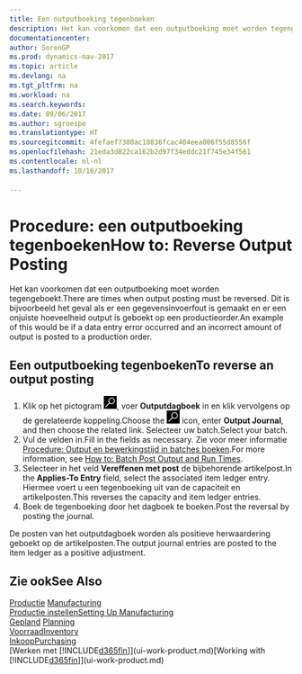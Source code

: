 ```yaml
---
title: Een outputboeking tegenboeken
description: Het kan voorkomen dat een outputboeking moet worden tegengeboekt. Dit is bijvoorbeeld het geval als er een gegevensinvoerfout is gemaakt en er een onjuiste hoeveelheid output is geboekt op een productieorder.
documentationcenter: 
author: SorenGP
ms.prod: dynamics-nav-2017
ms.topic: article
ms.devlang: na
ms.tgt_pltfrm: na
ms.workload: na
ms.search.keywords: 
ms.date: 09/06/2017
ms.author: sgroespe
ms.translationtype: HT
ms.sourcegitcommit: 4fefaef7380ac10836fcac404eea006f55d8556f
ms.openlocfilehash: 21eda3d822ca162b2d97f34eddc21f745e34f561
ms.contentlocale: nl-nl
ms.lasthandoff: 10/16/2017

---
```

# <a name="how-to-reverse-output-posting"></a><span data-ttu-id="068ea-104">Procedure: een outputboeking tegenboeken</span><span class="sxs-lookup"><span data-stu-id="068ea-104">How to: Reverse Output Posting</span></span>
<span data-ttu-id="068ea-105">Het kan voorkomen dat een outputboeking moet worden tegengeboekt.</span><span class="sxs-lookup"><span data-stu-id="068ea-105">There are times when output posting must be reversed.</span></span> <span data-ttu-id="068ea-106">Dit is bijvoorbeeld het geval als er een gegevensinvoerfout is gemaakt en er een onjuiste hoeveelheid output is geboekt op een productieorder.</span><span class="sxs-lookup"><span data-stu-id="068ea-106">An example of this would be if a data entry error occurred and an incorrect amount of output is posted to a production order.</span></span>  

## <a name="to-reverse-an-output-posting"></a><span data-ttu-id="068ea-107">Een outputboeking tegenboeken</span><span class="sxs-lookup"><span data-stu-id="068ea-107">To reverse an output posting</span></span>  
1.  <span data-ttu-id="068ea-108">Klik op het pictogram ![Zoeken naar pagina of rapport](media/ui-search/search_small.png "pictogram Zoeken naar pagina of rapport"), voer **Outputdagboek** in en klik vervolgens op de gerelateerde koppeling.</span><span class="sxs-lookup"><span data-stu-id="068ea-108">Choose the ![Search for Page or Report](media/ui-search/search_small.png "Search for Page or Report icon") icon, enter **Output Journal**, and then choose the related link.</span></span> <span data-ttu-id="068ea-109">Selecteer uw batch.</span><span class="sxs-lookup"><span data-stu-id="068ea-109">Select your batch.</span></span>  
2. <span data-ttu-id="068ea-110">Vul de velden in.</span><span class="sxs-lookup"><span data-stu-id="068ea-110">Fill in the fields as necessary.</span></span> <span data-ttu-id="068ea-111">Zie voor meer informatie [Procedure: Output en bewerkingstijd in batches boeken](production-how-to-post-output-quantity.md).</span><span class="sxs-lookup"><span data-stu-id="068ea-111">For more information, see [How to: Batch Post Output and Run Times](production-how-to-post-output-quantity.md).</span></span>
3.  <span data-ttu-id="068ea-112">Selecteer in het veld **Vereffenen met post** de bijbehorende artikelpost.</span><span class="sxs-lookup"><span data-stu-id="068ea-112">In the **Applies-To Entry** field, select the associated item ledger entry.</span></span> <span data-ttu-id="068ea-113">Hiermee voert u een tegenboeking uit van de capaciteit en artikelposten.</span><span class="sxs-lookup"><span data-stu-id="068ea-113">This reverses the capacity and item ledger entries.</span></span>  
4. <span data-ttu-id="068ea-114">Boek de tegenboeking door het dagboek te boeken.</span><span class="sxs-lookup"><span data-stu-id="068ea-114">Post the reversal by posting the journal.</span></span>  

<span data-ttu-id="068ea-115">De posten van het outputdagboek worden als positieve herwaardering geboekt op de artikelposten.</span><span class="sxs-lookup"><span data-stu-id="068ea-115">The output journal entries are posted to the item ledger as a positive adjustment.</span></span>  

## <a name="see-also"></a><span data-ttu-id="068ea-116">Zie ook</span><span class="sxs-lookup"><span data-stu-id="068ea-116">See Also</span></span>  
 <span data-ttu-id="068ea-117">[Productie](production-manage-manufacturing.md)  </span><span class="sxs-lookup"><span data-stu-id="068ea-117">[Manufacturing](production-manage-manufacturing.md)  </span></span>  
 [<span data-ttu-id="068ea-118">Productie instellen</span><span class="sxs-lookup"><span data-stu-id="068ea-118">Setting Up Manufacturing</span></span>](production-configure-production-processes.md)  
 <span data-ttu-id="068ea-119">[Gepland](production-planning.md)    </span><span class="sxs-lookup"><span data-stu-id="068ea-119">[Planning](production-planning.md)    </span></span>  
 [<span data-ttu-id="068ea-120">Voorraad</span><span class="sxs-lookup"><span data-stu-id="068ea-120">Inventory</span></span>](inventory-manage-inventory.md)  
 [<span data-ttu-id="068ea-121">Inkoop</span><span class="sxs-lookup"><span data-stu-id="068ea-121">Purchasing</span></span>](purchasing-manage-purchasing.md)  
 <span data-ttu-id="068ea-122">[Werken met [!INCLUDE[d365fin](includes/d365fin_md.md)]](ui-work-product.md)</span><span class="sxs-lookup"><span data-stu-id="068ea-122">[Working with [!INCLUDE[d365fin](includes/d365fin_md.md)]](ui-work-product.md)</span></span>  

